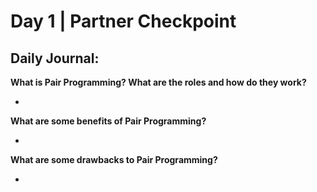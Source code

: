# Day 1 | Partner Checkpoint

## Daily Journal:

**What is Pair Programming? What are the roles and how do they work?**

+ 

**What are some benefits of Pair Programming?**

+ 

**What are some drawbacks to Pair Programming?**

+ 